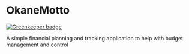 # OkaneMotto

[![Greenkeeper badge](https://badges.greenkeeper.io/mmaines16/OkaneMotto.svg)](https://greenkeeper.io/)

A simple financial planning and tracking application to help with budget management and control
